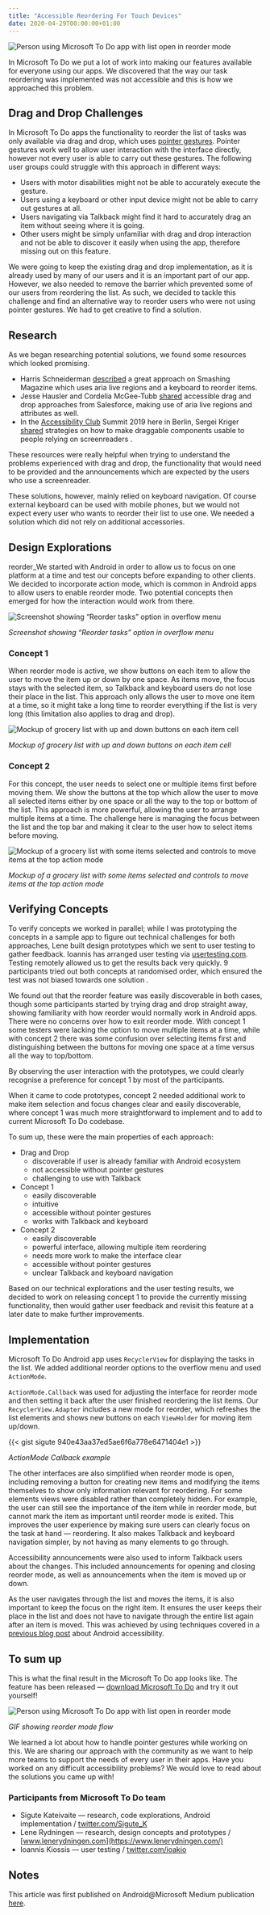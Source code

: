 ```yaml
---
title: "Accessible Reordering For Touch Devices"
date: 2020-04-29T00:00:00+01:00
---
```


![Person using Microsoft To Do app with list open in reorder mode](/images/blogs/accessibility/reorder_header.jpeg)

In Microsoft To Do we put a lot of work into making our features available for everyone using our apps. We discovered that the way our task reordering was implemented was not accessible and this is how we approached this problem.

<!--more-->

## Drag and Drop Challenges

In Microsoft To Do apps the functionality to reorder the list of tasks was only available via drag and drop, which uses [pointer gestures](https://medium.com/r/?url=https%3A%2F%2Fw3c.github.io%2Fwcag21%2Funderstanding%2Fpointer-gestures.html). Pointer gestures work well to allow user interaction with the interface directly, however not every user is able to carry out these gestures. The following user groups could struggle with this approach in different ways:

- Users with motor disabilities might not be able to accurately execute the gesture.
- Users using a keyboard or other input device might not be able to carry out gestures at all.
- Users navigating via Talkback might find it hard to accurately drag an item without seeing where it is going.
- Other users might be simply unfamiliar with drag and drop interaction and not be able to discover it easily when using the app, therefore missing out on this feature.

We were going to keep the existing drag and drop implementation, as it is already used by many of our users and it is an important part of our app. However, we also needed to remove the barrier which prevented some of our users from reordering the list. As such, we decided to tackle this challenge and find an alternative way to reorder users who were not using pointer gestures. We had to get creative to find a solution.

## Research

As we began researching potential solutions, we found some resources which looked promising.

- Harris Schneiderman [described](https://medium.com/r/?url=https%3A%2F%2Fwww.smashingmagazine.com%2F2018%2F01%2Fdragon-drop-accessible-list-reordering%2F) a great approach on Smashing Magazine which uses aria live regions and a keyboard to reorder items.
- Jesse Hausler and Cordelia McGee-Tubb [shared](https://medium.com/salesforce-ux/4-major-patterns-for-accessible-drag-and-drop-1d43f64ebf09) accessible drag and drop approaches from Salesforce, making use of aria live regions and attributes as well.
- In the [Accessibility Club](https://medium.com/r/?url=https%3A%2F%2Faccessibility-club.org%2F) Summit 2019 here in Berlin, Sergei Kriger [shared](https://medium.com/r/?url=https%3A%2F%2Fwww.sergeikriger.com%2Fslides%2Fa11y-club-2019%2F) strategies on how to make draggable components usable to people relying on screenreaders .

These resources were really helpful when trying to understand the problems experienced with drag and drop, the functionality that would need to be provided and the announcements which are expected by the users who use a screenreader.

These solutions, however, mainly relied on keyboard navigation. Of course external keyboard can be used with mobile phones, but we would not expect every user who wants to reorder their list to use one. We needed a solution which did not rely on additional accessories.

## Design Explorations

reorder_We started with Android in order to allow us to focus on one platform at a time and test our concepts before expanding to other clients. We decided to incorporate action mode, which is common in Android apps to allow users to enable reorder mode. Two potential concepts then emerged for how the interaction would work from there.

![Screenshot showing “Reorder tasks” option in overflow menu](/images/blogs/accessibility/reorder_option.png)

*Screenshot showing “Reorder tasks” option in overflow menu*

### Concept 1

When reorder mode is active, we show buttons on each item to allow the user to move the item up or down by one space. As items move, the focus stays with the selected item, so Talkback and keyboard users do not lose their place in the list. This approach only allows the user to move one item at a time, so it might take a long time to reorder everything if the list is very long (this limitation also applies to drag and drop).

![Mockup of grocery list with up and down buttons on each item cell](/images/blogs/accessibility/reorder_concept_1.png)

*Mockup of grocery list with up and down buttons on each item cell*

### Concept 2

For this concept, the user needs to select one or multiple items first before moving them. We show the buttons at the top which allow the user to move all selected items either by one space or all the way to the top or bottom of the list. This approach is more powerful, allowing the user to arrange multiple items at a time. The challenge here is managing the focus between the list and the top bar and making it clear to the user how to select items before moving.

![Mockup of a grocery list with some items selected and controls to move items at the top action mode](/images/blogs/accessibility/reorder_concept_2.png)

*Mockup of a grocery list with some items selected and controls to move items at the top action mode*

## Verifying Concepts

To verify concepts we worked in parallel; while I was prototyping the concepts in a sample app to figure out technical challenges for both approaches, Lene built design prototypes which we sent to user testing to gather feedback.
Ioannis has arranged user testing via [usertesting.com](https://medium.com/r/?url=https%3A%2F%2Fwww.usertesting.com%2F). Testing remotely allowed us to get the results back very quickly. 9 participants tried out both concepts at randomised order, which ensured the test was not biased towards one solution .

We found out that the reorder feature was easily discoverable in both cases, though some participants started by trying drag and drop straight away, showing familiarity with how reorder would normally work in Android apps. There were no concerns over how to exit reorder mode. With concept 1 some testers were lacking the option to move multiple items at a time, while with concept 2 there was some confusion over selecting items first and distinguishing between the buttons for moving one space at a time versus all the way to top/bottom.

By observing the user interaction with the prototypes, we could clearly recognise a preference for concept 1 by most of the participants.

When it came to code prototypes, concept 2 needed additional work to make item selection and focus changes clear and easily discoverable, where concept 1 was much more straightforward to implement and to add to current Microsoft To Do codebase.

To sum up, these were the main properties of each approach:

- Drag and Drop
  - discoverable if user is already familiar with Android ecosystem
  - not accessible without pointer gestures
  - challenging to use with Talkback
- Concept 1
  - easily discoverable
  - intuitive
  - accessible without pointer gestures
  - works with Talkback and keyboard
- Concept 2
  - easily discoverable
  - powerful interface, allowing multiple item reordering
  - needs more work to make the interface clear
  - accessible without pointer gestures
  - unclear Talkback and keyboard navigation

Based on our technical explorations and the user testing results, we decided to work on releasing concept 1 to provide the currently missing functionality, then would gather user feedback and revisit this feature at a later date to make further improvements.

## Implementation

Microsoft To Do Android app uses `RecyclerView` for displaying the tasks in the list. We added additional reorder options to the overflow menu and used `ActionMode`.

`ActionMode.Callback` was used for adjusting the interface for reorder mode and then setting it back after the user finished reordering the list items. Our `RecyclerView.Adapter` includes a new mode for reorder, which refreshes the list elements and shows new buttons on each `ViewHolder` for moving item up/down.

{{< gist sigute 940e43aa37ed5ae6f6a778e6471404e1 >}}

*ActionMode Callback example*

The other interfaces are also simplified when reorder mode is open, including removing a button for creating new items and modifying the items themselves to show only information relevant for reordering. For some elements views were disabled rather than completely hidden. For example, the user can still see the importance of the item while in reorder mode, but cannot mark the item as important until reorder mode is exited. This improves the user experience by making sure users can clearly focus on the task at hand — reordering. It also makes Talkback and keyboard navigation simpler, by not having as many elements to go through.

Accessibility announcements were also used to inform Talkback users about the changes. This included announcements for opening and closing reorder mode, as well as announcements when the item is moved up or down.

As the user navigates through the list and moves the items, it is also important to keep the focus on the right item. It ensures the user keeps their place in the list and does not have to navigate through the entire list again after an item is moved. This was achieved by using techniques covered in a [previous blog post](/posts/android-accessibility-resolving-common-talkback-issues) about Android accessibility.

## To sum up

This is what the final result in the Microsoft To Do app looks like. The feature has been released — [download Microsoft To Do](https://play.google.com/store/apps/details?id=com.microsoft.todos) and try it out yourself!

![Person using Microsoft To Do app with list open in reorder mode](/images/blogs/accessibility/reorder_gif.gif)

*GIF showing reorder mode flow*

We learned a lot about how to handle pointer gestures while working on this. We are sharing our approach with the community as we want to help more teams to support the needs of every user in their apps. Have you worked on any difficult accessibility problems? We would love to read about the solutions you came up with!

### Participants from Microsoft To Do team

- Sigute Kateivaite — research, code explorations, Android implementation / [twitter.com/Sigute_K](https://twitter.com/Sigute_K)
- Lene Rydningen — research, design concepts and prototypes / [www.lenerydningen.com](https://www.lenerydningen.com/)
- Ioannis Kiossis — user testing / [twitter.com/ioakio](https://twitter.com/ioakio)

## Notes

This article was first published on Android@Microsoft Medium publication [here](https://medium.com/android-microsoft/android-accessibility-resolving-common-talkback-issues-3c45076bcdf6).
